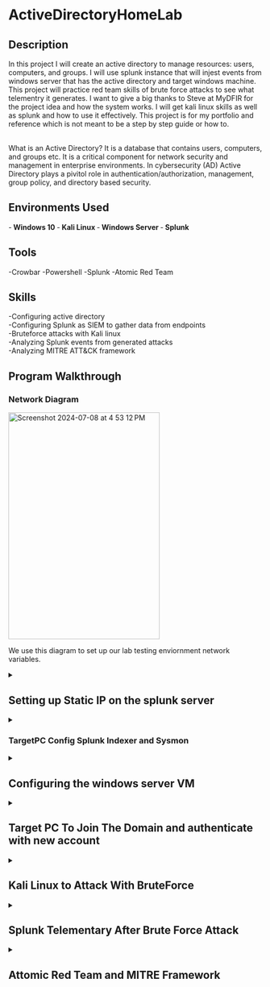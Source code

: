 # ActiveDirectoryHomeLab



<h2>Description</h2>
In this project I will create an active directory to manage resources: users, computers, and groups. I will use splunk instance that will injest events from windows server that has the active directory and target windows machine. This project will practice red team skills of brute force attacks to see what telementry it generates. I want to give a big thanks to Steve at MyDFIR for the project idea and how the system works. I will get kali linux skills as well as splunk and how to use it effectively. This project is for my portfolio and reference which is not meant to be a step by step guide or how to. 
<br />
<br />

What is an Active Directory? It is a database that contains users, computers, and groups etc. It is a critical component for network security and management in enterprise environments. In cybersecurity (AD) Active Directory plays a pivitol role in authentication/authorization, management, group policy, and directory based security.
<br />




<h2>Environments Used</h2>

-<b> Windows 10 </b>
-<b> Kali Linux </b>
-<b> Windows Server </b>
-<b> Splunk </b>

<h2>Tools</h2>
-Crowbar
-Powershell
-Splunk
-Atomic Red Team

<h2>Skills</h2>
-Configuring active directory
</br>
-Configuring Splunk as SIEM to gather data from endpoints
</br>
-Bruteforce attacks with Kali linux
</br>
-Analyzing Splunk events from generated attacks
</br>
-Analyzing MITRE ATT&CK framework
</br>

<h2>Program Walkthrough</h2>

<h3> Network Diagram</h3>
<img width="300" height="450" alt="Screenshot 2024-07-08 at 4 53 12 PM" src="https://github.com/Developer-AaronB/ActiveDirectoryHomeLab/assets/91814805/d404c082-bdb4-452a-83dc-fc6c0717618d">

We use this diagram to set up our lab testing enviornment network variables. 
</br>

<details>
 <summary><h2> Setting up Static IP on the splunk server </h2></summary>
In order to set this up on the splunk server vm, I had to use the command: sudo nano /etc/netplan/00-installer-config.yaml. This file was the only one in the etc folder. Which brought me up to this screen which allowed me to set my static IP to the one in the diagram. I am currently in the Network layer 3 of the OSI model by configuring all of the static IP addresses.
</br>
<img width="450" height="450" alt="Screenshot 2024-07-09 at 12 26 55 PM" src="https://github.com/Developer-AaronB/ActiveDirectoryHomeLab/assets/91814805/8b2cee7e-a062-4200-a958-0b7839b9c881">
</br>
I had to use command  sudo netplan apply to finalize all changes. 
</br>
<img width="1101" alt="Screenshot 2024-07-10 at 4 02 24 PM" src="https://github.com/Developer-AaronB/ActiveDirectoryHomeLab/assets/91814805/25bb4988-1564-4ea5-a836-1a0c3c8568f8">
</br>
This will run with the user splunk is online everytime. Then I wanted to make sure my vm-host-pc is now renamed to target-pc which will distinguish itself in the labs.
</br>
</details>

<details>
<summary><h3>TargetPC Config Splunk Indexer and Sysmon</h3></summary>
<img width="753" alt="Screenshot 2024-07-10 at 4 10 24 PM" src="https://github.com/Developer-AaronB/ActiveDirectoryHomeLab/assets/91814805/e5a14504-1b2d-4f8a-8699-778723f4f4f4">
</br>
The target pc had the same IP address as the windows server in the diagram I had set up. I had to go into the network adapter settings to configure it as a static IP. This will prevent any IP conflicts from happening. 
</br>
<img width="557" alt="Screenshot 2024-07-10 at 4 18 12 PM" src="https://github.com/Developer-AaronB/ActiveDirectoryHomeLab/assets/91814805/ed88a102-ffe2-470e-bea0-ce4a15603058">
</br>
One of the main problems I ran into was the account creation for splunk enterprise. It took two weeks fo non stop calling to customer service to resolve the "48 hour wait time" specified for trial email. After the problem was resolved I was able to download splunk and indexer, which I made sure to put the correct IP address of the target-Pc.
</br>
<img width="829" alt="Screenshot 2024-07-10 at 4 35 27 PM" src="https://github.com/Developer-AaronB/ActiveDirectoryHomeLab/assets/91814805/3647c99c-f96f-47c5-9d8d-8334ccf46fde">
</br>
These configurations are instructing the splunk forwarder to push events releated to applications, security, and sysmon over to the splunk server. All the indexes are pointing to the endpoints which any event from  the endpoint will be pushed into our splunk server. Thanks to youtuber steve for providing this part in the homelab.
</br>
<img width="1034" alt="Screenshot 2024-07-10 at 5 06 38 PM" src="https://github.com/Developer-AaronB/ActiveDirectoryHomeLab/assets/91814805/64481b99-b438-4e65-b5a8-f4bd1e50536f">
</br>
The indexes on splunk did not have endpoint which needed to be created since we updated the local directory files with the config file for endpoints. The port that the new index needed to listen on was 9997. After clicking save, I was already able to see events from my target-pc. I made a search for index=endpoint (last 24hours)
<img width="1026" alt="Screenshot 2024-07-10 at 5 10 14 PM" src="https://github.com/Developer-AaronB/ActiveDirectoryHomeLab/assets/91814805/4b2e5a0f-88f2-4e1e-a6ae-4138bb5fe7f6">
</br>
</details>

<details>
<summary><h2>Configuring the windows server VM</h2></summary>
<img width="910" alt="Screenshot 2024-07-10 at 5 24 59 PM" src="https://github.com/Developer-AaronB/ActiveDirectoryHomeLab/assets/91814805/fc7a6126-36a6-442f-9902-c474baa89535">
</br>
I had to configure the server to have the correct static IP to prevent any errors into our active directory. Once it was configured I used ipconfig command to check the static ip as well as ping google.com for connectivity.
</br>
<img width="1133" alt="Screenshot 2024-07-10 at 5 29 41 PM" src="https://github.com/Developer-AaronB/ActiveDirectoryHomeLab/assets/91814805/5c7eda48-1002-4e85-a76c-f96a1f7686cd">
</br>
I had to promote this server to a domain controller by adding it to a new forest calling it mydfir.local with a password. I learned that attackers love to target domain controllers since it has access to everything which contains password hashes. Any activity report in this file would mean the server has been compromised.
</br>
<img width="724" alt="Screenshot 2024-07-10 at 5 34 40 PM" src="https://github.com/Developer-AaronB/ActiveDirectoryHomeLab/assets/91814805/71a598e0-5aa3-4e28-8289-34de4ec82179">
</br>
<img width="845" alt="Screenshot 2024-07-10 at 5 36 34 PM" src="https://github.com/Developer-AaronB/ActiveDirectoryHomeLab/assets/91814805/15968129-20ba-4cb5-87c2-ca1722025eaa">
</br>
I had to set up some test departments and fill in some users into the correct groups. In a higher enterprise this would be broken up by departments.
</br>
</details>

<details>
<summary><h2>Target PC To Join The Domain and authenticate with new account</h2></summary>

<img width="778" alt="Screenshot 2024-07-10 at 5 43 45 PM" src="https://github.com/Developer-AaronB/ActiveDirectoryHomeLab/assets/91814805/f7adeb75-7634-45cd-a901-057a5be41c1c">
</br>
The error from target machine does not know how to resolve the mydfir.local domain. I had to change the network adapter properties to change IPv4.
</br>
<img width="423" alt="Screenshot 2024-07-10 at 5 48 14 PM" src="https://github.com/Developer-AaronB/ActiveDirectoryHomeLab/assets/91814805/b9d8055a-fb37-4dd8-81c5-5cc87b643650">
</br>
<img width="1100" alt="Screenshot 2024-07-10 at 5 49 44 PM" src="https://github.com/Developer-AaronB/ActiveDirectoryHomeLab/assets/91814805/ce7ac2c9-fdad-4ec1-91b2-29263e959d6e">
</br>
I had to restart the target pc and now select other user while making sure it pointed to the domain mydfir. I logged in with the test account and now we have two machines talking with each other. It will pass events to our splunk server now. 

</details>


<details>
 <summary><h2>Kali Linux to Attack With BruteForce</h2></summary>
<img width="1015" alt="Screenshot 2024-07-10 at 6 17 21 PM" src="https://github.com/Developer-AaronB/ActiveDirectoryHomeLab/assets/91814805/04c5871e-0203-4856-a633-99c9bb7324dc">
</br
I had to configure the network IP to the one specified in the network model diagram. Then I pinged google.com to make sure there was connectivity as well as pinging the splunk server.
</br>
<img width="778" alt="Screenshot 2024-07-10 at 6 20 36 PM" src="https://github.com/Developer-AaronB/ActiveDirectoryHomeLab/assets/91814805/836e0876-35da-495f-b758-3035263ec18c">
</br>
 Next I had to install crowbar in kali for brute force attacks using the command (sudo apt-get install -y crowbar).
</br>
 <img width="518" alt="Screenshot 2024-07-11 at 12 33 58 PM" src="https://github.com/Developer-AaronB/ActiveDirectoryHomeLab/assets/91814805/7b1d2589-8a1c-4533-8d11-dcd6587ab0b6">
</br>
The next phase I had to use crowbar -b flag to specify the service RDP (remote desktop protocol) targeting the account terry smith with the -u flag. With the command I had to include the -C flag to specify a password list. Which I created called password.txt file than after I had to include the IP address 192.168.10.100/32 which I only wanted to target that specific IP. Once executed it will try out all passwords in the txt file. 
</br>
<img width="961" alt="Screenshot 2024-07-11 at 12 51 21 PM" src="https://github.com/Developer-AaronB/ActiveDirectoryHomeLab/assets/91814805/a9564a15-7cb0-4a6d-8189-649a1789bb36">
</details>

<details>
<summary><h2>Splunk Telementary After Brute Force Attack </h2></summary>
Searching on splunk using the index=endpoint tsmith within the last 15 minutes since I just made the attack on kali.
</br>
<img width="822" alt="Screenshot 2024-07-11 at 1 04 09 PM" src="https://github.com/Developer-AaronB/ActiveDirectoryHomeLab/assets/91814805/d52028a6-542e-4d16-ad5d-ee5084cda024">
</br>
I thought this was so incredible seeing the 20 events as the bruteforce tool made 20 attacks from the password.txt file created. Event code 4625 showed the account failed to log in.
</br>
<img width="543" alt="Screenshot 2024-07-11 at 1 08 18 PM" src="https://github.com/Developer-AaronB/ActiveDirectoryHomeLab/assets/91814805/266fdc7e-fc49-40b0-bb58-3e5c53031d40">
</br>
<img width="571" alt="Screenshot 2024-07-11 at 1 11 12 PM" src="https://github.com/Developer-AaronB/ActiveDirectoryHomeLab/assets/91814805/03bc732e-c2b2-4499-9e17-e85c7ae3c55d">

</br>
The code 4624 which registered as an event the account sucessfully logged in. Which means one of the passwords finally made it through. Recommendations: Have invalid attempts policy to lockout user with so many unsucessful attempts. This will prevent a brute force attack from happening. 
</br>
<img width="420" alt="Screenshot 2024-07-11 at 1 11 56 PM" src="https://github.com/Developer-AaronB/ActiveDirectoryHomeLab/assets/91814805/e5508d76-a058-4c39-83bc-87fd178ab5b7">
</br>
</details>


<details>
<summary><h2>Attomic Red Team and MITRE Framework</h2></summary>
</br>
<img width="558" alt="Screenshot 2024-07-11 at 1 34 20 PM" src="https://github.com/Developer-AaronB/ActiveDirectoryHomeLab/assets/91814805/7a5bb4df-74a2-450c-8bf5-00636c81b8ea">
</br>
When you run this command, it allows the current user to run scripts and load configuration files without being blocked or warned. This can be useful for running scripts from untrusted sources or for development purposes, but it also increases the risk of running malicious code, so it should be used with caution.
</br>
I had to set up an Exclusion on the C drive due to windows blocking the attomic red team files.
</br>
<img width="416" alt="Screenshot 2024-07-11 at 1 36 57 PM" src="https://github.com/Developer-AaronB/ActiveDirectoryHomeLab/assets/91814805/ffe93d7e-cf62-4b16-9fd2-100b969a40e1">
</br>

<img width="1032" alt="Screenshot 2024-07-11 at 1 40 32 PM" src="https://github.com/Developer-AaronB/ActiveDirectoryHomeLab/assets/91814805/b9a35c43-012b-407e-8273-9aeefa8821ed">
</br>
The persistence attack used is T1136.001, which was to create a new local account user. 
</br>
<img width="538" alt="Screenshot 2024-07-11 at 1 39 35 PM" src="https://github.com/Developer-AaronB/ActiveDirectoryHomeLab/assets/91814805/7a0fe17c-0641-4048-8260-5f83e5c1468a">
</br>
Account user created which will send telementary to the splunk SIEM. 
</br>
<img width="815" alt="Screenshot 2024-07-11 at 1 48 15 PM" src="https://github.com/Developer-AaronB/ActiveDirectoryHomeLab/assets/91814805/b74d33ac-3252-488f-8547-9fee441d0ab6">
</br>

<Summary><h2>Command and Scripting Interpreter Attomic Red Team</h2></Summary>
</br>
<img width="1032" alt="Screenshot 2024-07-11 at 1 40 32 PM" src="https://github.com/Developer-AaronB/ActiveDirectoryHomeLab/assets/91814805/67c2bdb9-ddb0-42c2-9f6a-d8e61bd99ed6">
</br>
<img width="1095" alt="Screenshot 2024-07-11 at 1 44 20 PM" src="https://github.com/Developer-AaronB/ActiveDirectoryHomeLab/assets/91814805/bfd8536e-45c6-4548-8e1f-6466b3c9be45">
</br>
The windows security defender is already picking up some threats from the attack technique T1059.001.
</br>

</details>










